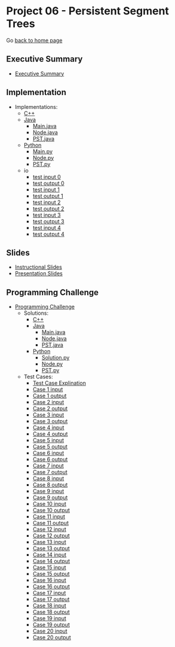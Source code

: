 Project 06 - Persistent Segment Trees
===============================

Go [back to home page](../../index.html)


<a name="overview"></a>Executive Summary
---------------------------------------

- [Executive Summary](./executiveSummary/paper.pdf)

<a name="overview"></a>Implementation
---------------------------------------

- Implementations:
    - [C++](./Implementations/C++/PST.cpp)
    - [Java](./Implementations/Java/)
        - [Main.java](./Implementations/Java/Main.java)
        - [Node.java](./Implementations/Java/Node.java)
        - [PST.java](./Implementations/Java/PST.java)    
    - [Python](./Implementations/Python/)
        - [Main.py](./Implementations/Python/Main.py)
        - [Node.py](./Implementations/Python/Node.py)
        - [PST.py](./Implementations/Python/PST.py) 
    - io
        - [test input 0](./Implementations/io/sample.in.0)
        - [test output 0](./Implementations/io/sample.out.0)
        - [test input 1](./Implementations/io/sample.in.1)
        - [test output 1](./Implementations/io/sample.out.1)
        - [test input 2](./Implementations/io/sample.in.2)
        - [test output 2](./Implementations/io/sample.out.2)
        - [test input 3](./Implementations/io/sample.in.3)
        - [test output 3](./Implementations/io/sample.out.3)
        - [test input 4](./Implementations/io/sample.in.4)
        - [test output 4](./Implementations/io/sample.out.4)

<a name="overview"></a>Slides
---------------------------------------

- [Instructional Slides](./Slides/persistentSegTrees.pptx)
- [Presentation Slides](./Slides/persistentSegTreesPresentation.pptx)


<a name="overview"></a>Programming Challenge
---------------------------------------

- [Programming Challenge](./programmingAssignment/ProblemStatement.pdf)
    - Solutions:
        - [C++](./programmingAssignment/Solutions/C++/Solution.cpp)
        - [Java](./programmingAssignment/Solutions/Java/)
            - [Main.java](./programmingAssignment/Solutions/Java/Main.java)
            - [Node.java](./programmingAssignment/Solutions/Java/Node.java)
            - [PST.java](./programmingAssignment/Solutions/Java/PST.java) 
        - [Python](./programmingAssignment/Solutions/Python/)
            - [Solution.py](./programmingAssignment/Solutions/Python/Solution.py)
            - [Node.py](./programmingAssignment/Solutions/Python/Node.py)
            - [PST.py](./programmingAssignment/Solutions/Python/PST.py)
    - Test Cases:
        - [Test Case Explination](./programmingAssignment/TestCases/TestCaseExplination.pdf) 
        - [Case 1 input](programmingAssignment/TestCases/TestCase1.in)
        - [Case 1 output](programmingAssignment/TestCases/TestCase1.out)
        - [Case 2 input](programmingAssignment/TestCases/TestCase2.in)
        - [Case 2 output](programmingAssignment/TestCases/TestCase2.out)
        - [Case 3 input](programmingAssignment/TestCases/TestCase3.in)
        - [Case 3 output](programmingAssignment/TestCases/TestCase3.out)
        - [Case 4 input](programmingAssignment/TestCases/TestCase4.in)
        - [Case 4 output](programmingAssignment/TestCases/TestCase4.out)
        - [Case 5 input](programmingAssignment/TestCases/TestCase5.in)
        - [Case 5 output](programmingAssignment/TestCases/TestCase5.out)
        - [Case 6 input](programmingAssignment/TestCases/TestCase6.in)
        - [Case 6 output](programmingAssignment/TestCases/TestCase6.out)
        - [Case 7 input](programmingAssignment/TestCases/TestCase7.in)
        - [Case 7 output](programmingAssignment/TestCases/TestCase7.out)
        - [Case 8 input](programmingAssignment/TestCases/TestCase8.in)
        - [Case 8 output](programmingAssignment/TestCases/TestCase8.out)
        - [Case 9 input](programmingAssignment/TestCases/TestCase9.in)
        - [Case 9 output](programmingAssignment/TestCases/TestCase9.out)
        - [Case 10 input](programmingAssignment/TestCases/TestCase10.in)
        - [Case 10 output](programmingAssignment/TestCases/TestCase10.out)
        - [Case 11 input](programmingAssignment/TestCases/TestCase11.in)
        - [Case 11 output](programmingAssignment/TestCases/TestCase11.out)
        - [Case 12 input](programmingAssignment/TestCases/TestCase12.in)
        - [Case 12 output](programmingAssignment/TestCases/TestCase12.out)
        - [Case 13 input](programmingAssignment/TestCases/TestCase13.in)
        - [Case 13 output](programmingAssignment/TestCases/TestCase13.out)
        - [Case 14 input](programmingAssignment/TestCases/TestCase14.in)
        - [Case 14 output](programmingAssignment/TestCases/TestCase14.out)
        - [Case 15 input](programmingAssignment/TestCases/TestCase15.in)
        - [Case 15 output](programmingAssignment/TestCases/TestCase15.out)
        - [Case 16 input](programmingAssignment/TestCases/TestCase16.in)
        - [Case 16 output](programmingAssignment/TestCases/TestCase16.out)
        - [Case 17 input](programmingAssignment/TestCases/TestCase17.in)
        - [Case 17 output](programmingAssignment/TestCases/TestCase17.out)
        - [Case 18 input](programmingAssignment/TestCases/TestCase18.in)
        - [Case 18 output](programmingAssignment/TestCases/TestCase18.out)
        - [Case 19 input](programmingAssignment/TestCases/TestCase19.in)
        - [Case 19 output](programmingAssignment/TestCases/TestCase19.out)
        - [Case 20 input](programmingAssignment/TestCases/TestCase20.in)
        - [Case 20 output](programmingAssignment/TestCases/TestCase20.out)
